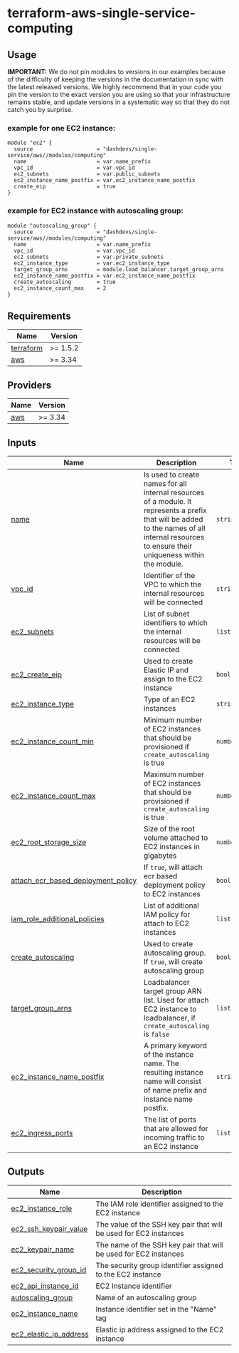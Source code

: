 # terraform-aws-single-service-computing


## Usage


**IMPORTANT:** We do not pin modules to versions in our examples because of the
difficulty of keeping the versions in the documentation in sync with the latest released versions.
We highly recommend that in your code you pin the version to the exact version you are
using so that your infrastructure remains stable, and update versions in a
systematic way so that they do not catch you by surprise.

### example for one EC2 instance:
```
module "ec2" {
  source                    = "dashdevs/single-service/aws//modules/computing"
  name                      = var.name_prefix
  vpc_id                    = var.vpc_id
  ec2_subnets               = var.public_subnets
  ec2_instance_name_postfix = var.ec2_instance_name_postfix
  create_eip                = true
}

```

### example for EC2 instance with autoscaling group:

```
module "autoscaling_group" {
  source                    = "dashdevs/single-service/aws//modules/computing"
  name                      = var.name_prefix
  vpc_id                    = var.vpc_id
  ec2_subnets               = var.private_subnets
  ec2_instance_type         = var.ec2_instance_type
  target_group_arns         = module.load_balancer.target_group_arns
  ec2_instance_name_postfix = var.ec2_instance_name_postfix
  create_autoscaling        = true
  ec2_instance_count_max    = 2
}
```

<!-- markdownlint-restore -->
<!-- markdownlint-disable -->
## Requirements

| Name | Version |
|------|---------|
| <a name="requirement_terraform"></a> [terraform](#requirement\_terraform) | >= 1.5.2 |
| <a name="requirement_aws"></a> [aws](#requirement\_aws) | >= 3.34 |

## Providers

| Name | Version |
|------|---------|
| <a name="provider_aws"></a> [aws](#provider\_aws) | >= 3.34 |

## Inputs

| Name | Description | Type | Default | Required |
|------|-------------|------|---------|:--------:|
| <a name="input_name"></a> [name](#input\_name) | Is used to create names for all internal resources of a module. It represents a prefix that will be added to the names of all internal resources to ensure their uniqueness within the module. | `string` | `n/a` | yes |
| <a name="input_vpc_id"></a> [vpc\_id](#input\_vpc\_id) | Identifier of the VPC to which the internal resources will be connected | `string` | `n/a` | yes |
| <a name="input_ec2_subnets"></a> [ec2\_subnets](#input\_ec2\_subnets) | List of subnet identifiers to which the internal resources will be connected | `list(string)` | `n/a` | yes |
| <a name="input_ec2_create_eip"></a> [ec2\_create\_eip](#input\_ec2\_create\_eip) | Used to create Elastic IP and assign to the EC2 instance | `bool` |`false`| no |
| <a name="input_ec2_instance_type"></a> [ec2\_instance\_type](#input\_ec2\_instance\_type) | Type of an EC2 instances | `string` |`t2.micro`| no |
| <a name="input_ec2_instance_count_min"></a> [ec2\_instance\_count\_min](#input\_ec2\_instance\_count\_min) | Minimum number of EC2 instances that should be provisioned if `create_autoscaling` is true | `number` |`1`| no |
| <a name="input_ec2_instance_count_max"></a> [ec2\_instance\_count\_max](#input\_ec2\_instance\_count\_max) | Maximum number of EC2 instances that should be provisioned if `create_autoscaling` is true | `number` |`1`| no |
| <a name="input_ec2_root_storage_size"></a> [ec2\_root\_storage\_size](#input\_ec2\_root\_storage\_size) | Size of the root volume attached to EC2 instances in gigabytes | `number` |`8`| no |
| <a name="input_attach_ecr_based_deployment_policy"></a> [attach\_ecr\_based\_deployment\_policy](#input\_attach\_ecr\_based\_deployment\_policy) | If `true`, will attach ecr based deployment policy to EC2 instances | `bool` |`true`| no |
| <a name="input_iam_role_additional_policies"></a> [iam\_role\_additional\_policies](#input\_iam\_role\_additional\_policies) | List of additional IAM policy for attach to EC2 instances | `list(string)` |`[]`| no |
| <a name="input_create_autoscaling"></a> [create\_autoscaling](#input\_create\_autoscaling) | Used to create autoscaling group. If `true`, will create autoscaling group | `bool` |`false`| no |
| <a name="input_target_group_arns"></a> [target\_group\_arns](#input\_target\_group\_arns) | Loadbalancer target group ARN list. Used for attach EC2 instance to loadbalancer, if `create_autoscaling` is `false` | `list(string)` |`[]`| no |
| <a name="input_ec2_instance_name_postfix"></a> [ec2\_instance\_name\_postfix](#input\_ec2\_instance\_name\_postfix) | A primary keyword of the instance name. The resulting instance name will consist of name prefix and instance name postfix. | `string` |`server`| no |
| <a name="input_ec2_ingress_ports"></a> [ec2\_ingress\_ports](#input\_ec2\_ingress\_ports) | The list of ports that are allowed for incoming traffic to an EC2 instance | `list(string)` |`["80", "22"]`| no |


## Outputs

| Name | Description |
|------|-------------|
| <a name="output_ec2_instance_role"></a> [ec2\_instance\_role](#output\ec2\_instance\_role) | The IAM role identifier assigned to the EC2 instance |
| <a name="output_ec2_ssh_keypair_value"></a> [ec2\_ssh\_keypair\_value](#output\_ec2\_ssh\_keypair\_value) | The value of the SSH key pair that will be used for EC2 instances |
| <a name="output_ec2_keypair_name"></a> [ec2\_keypair\_name](#output\_ec2\_keypair\_name) | The name of the SSH key pair that will be used for EC2 instances |
| <a name="output_ec2_security_group_id"></a> [ec2\_security\_group\_id](#output\_ec2\_security\_group\_id) | The security group identifier assigned to the EC2 instance |
| <a name="output_ec2_instance_id"></a> [ec2\_api\_instance\_id](#output\_ec2\_api\_instance\_id) | EC2 Instance identifier|
| <a name="output_autoscaling_group"></a> [autoscaling\_group](#output\_autoscaling\_group) | Name of an autoscaling group |
| <a name="output_ec2_instance_name"></a> [ec2\_instance\_name](#output\_ec2\_instance\_name) | Instance identifier set in the "Name" tag|
| <a name="output_ec2_elastic_ip_address"></a> [ec2\_elastic\_ip\_address](#output\_ec2\_elastic\_ip\_address) | Elastic ip address assigned to the EC2 instance |